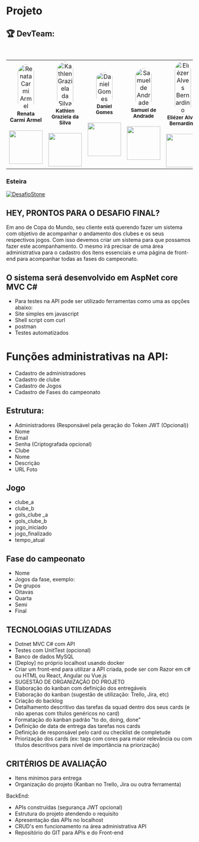 # Projeto


<h2>🏆 DevTeam: </h2>

<br>

<table>
  <tr>
  <td align="center"><img style="width: 70%; border-radius: 50%" 
  src="https://avatars.githubusercontent.com/u/106039816?v=4"
   alt="Renata Carmi Armel"/><br /><sub style="font-size: 14px"><b>Renata Carmi Armel</b></sub><br /> 
  <a href="https://www.linkedin.com/in/renata-carmi-armel/" alt="Linkedin">
  <br>
<img src="https://img.shields.io/badge/-Linkedin-1C1C1C?style=for-the-badge&logo=Linkedin&logoColor=00FFFF&link=https://https://www.linkedin.com/in/renata-carmi-armel/" style= "width:90px;"/>
  </a>

  <td align="center"><img style="width: 70%; border-radius: 50%"
  src="https://avatars.githubusercontent.com/u/111613077?v=4" 
  alt="Kathlen Graziela da Silva"/><br /><sub><b>Kathlen Graziela da Silva</b></sub></a><br /> 
  <a href="https://www.linkedin.com/in/kathlen-graziela-da-silva-ba578ab7/" alt="Linkedin">
  <br>
<img src="https://img.shields.io/badge/-Linkedin-1C1C1C?style=for-the-badge&logo=Linkedin&logoColor=00FFFF&link=https://https://www.linkedin.com/in/kathlen-graziela-da-silva-ba578ab7/"  style= "width:90px;"/>
  </a>
  
  <td align="center"><img style="width: 70%; border-radius: 50%"
  src="https://avatars.githubusercontent.com/u/82987679?v=4" 
  alt="Daniel Gomes"/><br /><sub><b>Daniel Gomes</b></sub></a><br />
   <a href="https://www.linkedin.com/in/daniel-gomes-12884aa1/" alt="Linkedin">
  <br>
  <img src="https://img.shields.io/badge/-Linkedin-1C1C1C?style=for-the-badge&logo=Linkedin&logoColor=00FFFF&link=https://www.linkedin.com/in/daniel-gomes-12884aa1/"  style= "width:90px;"/>
  </a>

  <td align="center"><img style="width: 70%; border-radius: 50%" 
  src="https://avatars.githubusercontent.com/u/52175846?v=4" 
  alt="Samuel de Andrade"/><br /><sub><b>Samuel de Andrade</b></sub></a><br />
  <a href="https://www.linkedin.com/in/samuel-patrac%C3%A3o-50a74123b/" alt="Linkedin">
  <br>
  <img src="https://img.shields.io/badge/-Linkedin-1C1C1C?style=for-the-badge&logo=Linkedin&logoColor=00FFFF&link="https://www.linkedin.com/in/samuel-patrac%C3%A3o-50a74123b/"  style= "width:90px;"/>
  </a>
  
   <td align="center"><img style="width: 70%; border-radius: 50%" 
  src="https://avatars.githubusercontent.com/u/52175846?v=4" 
  alt="Eliézer Alves Bernardino"/><br /><sub><b>Eliézer Alves Bernardino</b></sub></a><br />
  <a href="https://www.linkedin.com/in/eliezeralvesbernardino/" alt="Linkedin">
  <br>
  <img src="https://img.shields.io/badge/-Linkedin-1C1C1C?style=for-the-badge&logo=Linkedin&logoColor=00FFFF&link="https://www.linkedin.com/in/eliezeralvesbernardino/"  style= "width:90px;"/>
  </a>
  
</table>  


### Esteira
[![DesafioStone](https://github.com/KathlenGraziela/DesafioStone-Copa-Do-Mundo/actions/workflows/testPipeline.yml/badge.svg)](https://github.com/KathlenGraziela/DesafioStone-Copa-Do-Mundo/actions/workflows/testPipeline.yml)

## HEY, PRONTOS PARA O DESAFIO FINAL?

Em ano de Copa do Mundo, seu cliente está querendo fazer um sistema com objetivo de acompanhar o andamento dos clubes e os seus respectivos jogos.
Com isso devemos criar um sistema para que possamos fazer este acompanhamento.
O mesmo irá precisar de uma área administrativa para o cadastro dos itens essenciais e uma página de front-end para acompanhar todas as fases do campeonato.
	
## O sistema será desenvolvido em AspNet core MVC C#
- Para testes na API pode ser utilizado ferramentas como uma as opções abaixo:
- Site simples em javascript
- Shell script com curl
- postman
- Testes automatizados

# Funções administrativas na API:
- Cadastro de administradores 
- Cadastro de clube
- Cadastro de Jogos
- Cadastro de Fases do campeonato

## Estrutura:
- Administradores (Responsável pela geração do Token JWT (Opcional))
- Nome
- Email
- Senha (Criptografada opcional)
- Clube
- Nome
- Descrição
- URL Foto

## Jogo
- clube_a
- clube_b
- gols_clube _a
- gols_clube_b
- jogo_iniciado
- jogo_finalizado
- tempo_atual

## Fase do campeonato
- Nome
- Jogos da fase, exemplo:
- De grupos
- Oitavas
- Quarta
- Semi
- Final

## TECNOLOGIAS UTILIZADAS
- Dotnet MVC C# com API
- Testes com UnitTest (opcional)
- Banco de dados MySQL
- [Deploy] no próprio localhost usando docker
- Criar um front-end para utilizar a API criada, pode ser com Razor em c# ou HTML ou React, Angular ou Vue.js
- SUGESTÃO DE ORGANIZAÇÃO DO PROJETO
- Elaboração do kanban com definição dos entregáveis
- Elaboração do kanban (sugestão de utilização: Trello, Jira, etc) 
- Criação do backlog
- Detalhamento descritivo das tarefas da squad dentro dos seus cards (e não apenas com títulos genéricos no card)
- Formatação do kanban padrão "to do, doing, done"
- Definição de data de entrega das tarefas nos cards
- Definição de responsável pelo card ou checklist de completude
- Priorização dos cards (ex: tags com cores para maior relevância ou com títulos descritivos para nível de importância na priorização)

## CRITÉRIOS DE AVALIAÇÃO
- Itens mínimos para entrega
- Organização do projeto (Kanban no Trello, Jira ou outra ferramenta)

BackEnd:
- APIs construídas (segurança JWT opcional)
- Estrutura do projeto atendendo o requisito
- Apresentação das APIs no localhost
- CRUD's em funcionamento na área administrativa API
- Repositório do GIT para APIs e do Front-end

